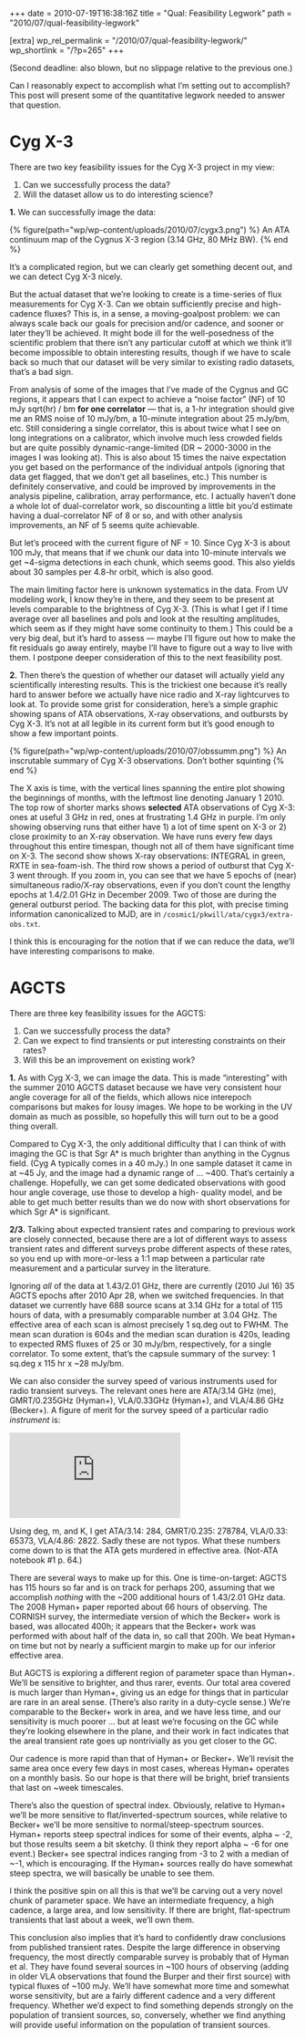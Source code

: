 +++
date = 2010-07-19T16:38:16Z
title = "Qual: Feasibility Legwork"
path = "2010/07/qual-feasibility-legwork"

[extra]
wp_rel_permalink = "/2010/07/qual-feasibility-legwork/"
wp_shortlink = "/?p=265"
+++

(Second deadline: also blown, but no slippage relative to the previous one.)

Can I reasonably expect to accomplish what I’m setting out to accomplish? This
post will present some of the quantitative legwork needed to answer that
question.

# Cyg X-3

There are two key feasibility issues for the Cyg X-3 project in my view:

1. Can we successfully process the data?
2. Will the dataset allow us to do interesting science?

**1.** We can successfully image the data:

{% figure(path="wp/wp-content/uploads/2010/07/cygx3.png") %}
An ATA continuum map of the Cygnus X-3 region (3.14 GHz, 80 MHz BW).
{% end %}

It’s a complicated region, but we can clearly get something decent out, and we
can detect Cyg X-3 nicely.

But the actual dataset that we’re looking to create is a time-series of flux
measurements for Cyg X-3. Can we obtain sufficiently precise and high-cadence
fluxes? This is, in a sense, a moving-goalpost problem: we can always scale
back our goals for precision and/or cadence, and sooner or later they’ll be
achieved. It might bode ill for the well-posedness of the scientific problem
that there isn’t any particular cutoff at which we think it’ll become
impossible to obtain interesting results, though if we have to scale back so
much that our dataset will be very similar to existing radio datasets, that’s
a bad sign.

From analysis of some of the images that I’ve made of the Cygnus and GC
regions, it appears that I can expect to achieve a “noise factor” (NF) of 10
mJy sqrt(hr) / bm **for one correlator** — that is, a 1-hr integration should
give me an RMS noise of 10 mJy/bm, a 10-minute integration about 25 mJy/bm,
etc. Still considering a single correlator, this is about twice what I see on
long integrations on a calibrator, which involve much less crowded fields but
are quite possibly dynamic-range-limited (DR ~ 2000-3000 in the images I was
looking at). This is also about 15 times the naive expectation you get based
on the performance of the individual antpols (ignoring that data get flagged,
that we don’t get all baselines, etc.) This number is definitely conservative,
and could be improved by improvements in the analysis pipeline, calibration,
array performance, etc. I actually haven’t done a whole lot of dual-correlator
work, so discounting a little bit you’d estimate having a dual-correlator NF
of 8 or so, and with other analysis improvements, an NF of 5 seems quite
achievable.

But let’s proceed with the current figure of NF = 10. Since Cyg X-3 is about
100 mJy, that means that if we chunk our data into 10-minute intervals we get
~4-sigma detections in each chunk, which seems good. This also yields about 30
samples per 4.8-hr orbit, which is also good.

The main limiting factor here is unknown systematics in the data. From UV
modeling work, I know they’re in there, and they seem to be present at levels
comparable to the brightness of Cyg X-3. (This is what I get if I time average
over all baselines and pols and look at the resulting amplitudes, which seem
as if they might have some continuity to them.) This could be a very big deal,
but it’s hard to assess — maybe I’ll figure out how to make the fit residuals
go away entirely, maybe I’ll have to figure out a way to live with them. I
postpone deeper consideration of this to the next feasibility post.

**2.** Then there’s the question of whether our dataset
will actually yield any scientifically interesting results. This is the
trickiest one because it’s really hard to answer before we actually have nice
radio and X-ray lightcurves to look at. To provide some grist for
consideration, here’s a simple graphic showing spans of ATA observations,
X-ray observations, and outbursts by Cyg X-3. It’s not at all legible in its
current form but it’s good enough to show a few important points.

{% figure(path="wp/wp-content/uploads/2010/07/obssumm.png") %}
An inscrutable summary of Cyg X-3 observations. Don’t bother squinting
{% end %}

The X axis is time, with the vertical lines spanning the entire plot showing
the beginnings of months, with the leftmost line denoting January 1 2010. The
top row of shorter marks shows **selected** ATA observations of Cyg X-3: ones
at useful 3 GHz in red, ones at frustrating 1.4 GHz in purple. I’m only
showing observing runs that either have 1) a lot of time spent on X-3 or 2)
close proximity to an X-ray observation. We have runs every few days
throughout this entire timespan, though not all of them have significant time
on X-3. The second show shows X-ray observations: INTEGRAL in green, RXTE in
sea-foam-ish. The third row shows a period of outburst that Cyg X-3 went
through. If you zoom in, you can see that we have 5 epochs of (near)
simultaneous radio/X-ray observations, even if you don’t count the lengthy
epochs at 1.4/2.01 GHz in December 2009. Two of those are during the general
outburst period. The backing data for this plot, with precise timing
information canonicalized to MJD, are in
`/cosmic1/pkwill/ata/cygx3/extra-obs.txt`.

I think this is encouraging for the notion that if we can reduce the data,
we’ll have interesting comparisons to make.

# AGCTS

There are three key feasibility issues for the AGCTS:

1. Can we successfully process the data?
2. Can we expect to find transients or put interesting constraints on their
   rates?
3. Will this be an improvement on existing work?

**1.** As with Cyg X-3, we can image the data. This is made
“interesting” with the summer 2010 AGCTS dataset because we have very
consistent hour angle coverage for all of the fields, which allows nice
interepoch comparisons but makes for lousy images. We hope to be working in
the UV domain as much as possible, so hopefully this will turn out to be a
good thing overall.

Compared to Cyg X-3, the only additional difficulty that I can think of with
imaging the GC is that Sgr A\* is much brighter than anything in the Cygnus
field. (Cyg A typically comes in a 40 mJy.) In one sample dataset it came in
at ~45 Jy, and the image had a dynamic range of … ~400. That’s certainly a
challenge. Hopefully, we can get some dedicated observations with good hour
angle coverage, use those to develop a high- quality model, and be able to get
much better results than we do now with short observations for which Sgr A\*
is significant.

**2/3.** Talking about expected transient rates and comparing to previous work
are closely connected, because there are a lot of different ways to assess
transient rates and different surveys probe different aspects of these rates,
so you end up with more-or-less a 1:1 map between a particular rate
measurement and a particular survey in the literature.

Ignoring _all_ of the data at 1.43/2.01 GHz, there are currently (2010 Jul 16)
35 AGCTS epochs after 2010 Apr 28, when we switched frequencies. In that
dataset we currently have 688 source scans at 3.14 GHz for a total of 115
hours of data, with a presumably comparable number at 3.04 GHz. The effective
area of each scan is almost precisely 1 sq.deg out to FWHM. The mean scan
duration is 604s and the median scan duration is 420s, leading to expected RMS
fluxes of 25 or 30 mJy/bm, respectively, for a single correlator. To some
extent, that’s the capsule summary of the survey: 1 sq.deg x 115 hr x ~28
mJy/bm.

We can also consider the survey speed of various
instruments used for radio transient surveys. The relevant ones here are
ATA/3.14 GHz (me), GMRT/0.235GHz (Hyman+), VLA/0.33GHz (Hyman+), and VLA/4.86
GHz (Becker+). A figure of merit for the survey speed of a particular radio
_instrument_ is:

![\textrm{FOM} = \Omega\left(\frac{A_\textrm{eff}}{T_\textrm{sys}}\right)^2 \propto\left(\frac{\textrm{FWHM} \times N D^2}{T_\textrm{sys}}\right)^2](https://s0.wp.com/latex.php?latex=%5Ctextrm%7BFOM%7D+%3D+%5COmega+%5Cleft%28%5Cfrac%7BA_%5Ctextrm%7Beff%7D%7D%7BT_%5Ctextrm%7Bsys%7D%7D%5Cright%29%5E2+%5Cpropto+%5Cleft%28%5Cfrac%7B%5Ctextrm%7BFWHM%7D+%5Ctimes+N+D%5E2%7D%7BT_%5Ctextrm%7Bsys%7D%7D%5Cright%29%5E2&bg=ffffff&fg=000000&s=0 "\textrm{FOM} = \Omega\left(\frac{A_\textrm{eff}}{T_\textrm{sys}}\right)^2 \propto\left(\frac{\textrm{FWHM} \times N D^2}{T_\textrm{sys}}\right)^2")

Using deg, m, and K, I get ATA/3.14: 284, GMRT/0.235: 278784, VLA/0.33: 65373,
VLA/4.86: 2822. Sadly these are not typos. What these numbers come down to is
that the ATA gets murdered in effective area. (Not-ATA notebook #1 p. 64.)

There are several ways to make up for this. One is time-on-target: AGCTS has
115 hours so far and is on track for perhaps 200, assuming that we accomplish
_nothing_ with the ~200 additional hours of 1.43/2.01 GHz data. The 2008
Hyman+ paper reported about 66 hours of observing. The CORNISH survey, the
intermediate version of which the Becker+ work is based, was allocated 400h;
it appears that the Becker+ work was performed with about half of the data in,
so call that 200h. We beat Hyman+ on time but not by nearly a sufficient
margin to make up for our inferior effective area.

But AGCTS is exploring a different region of parameter space than Hyman+.
We’ll be sensitive to brighter, and thus rarer, events. Our total area covered
is much larger than Hyman+, giving us an edge for things that in particular
are rare in an areal sense. (There’s also rarity in a duty-cycle sense.) We’re
comparable to the Becker+ work in area, and we have less time, and our
sensitivity is much poorer … but at least we’re focusing on the GC while
they’re looking elsewhere in the plane, and their work in fact indicates that
the areal transient rate goes up nontrivially as you get closer to the GC.

Our cadence is more rapid than that of Hyman+ or Becker+. We’ll revisit the
same area once every few days in most cases, whereas Hyman+ operates on a
monthly basis. So our hope is that there will be bright, brief transients that
last on ~week timescales.

There’s also the question of spectral index. Obviously, relative to Hyman+
we’ll be more sensitive to flat/inverted-spectrum sources, while relative to
Becker+ we’ll be more sensitive to normal/steep-spectrum sources. Hyman+
reports steep spectral indices for some of their events, alpha ~ -2, but those
results seem a bit sketchy. (I think they report alpha ~ -6 for one event.)
Becker+ see spectral indices ranging from -3 to 2 with a median of ~-1, which
is encouraging. If the Hyman+ sources really do have somewhat steep spectra,
we will basically be unable to see them.

I think the positive spin on all this is that we’ll be carving out a very
novel chunk of parameter space. We have an intermediate frequency, a high
cadence, a large area, and low sensitivity. If there are bright, flat-spectrum
transients that last about a week, we’ll own them.

This conclusion also implies that it’s hard to confidently draw conclusions
from published transient rates. Despite the large difference in observing
frequency, the most directly comparable survey is probably that of Hyman et
al. They have found several sources in ~100 hours of observing (adding in
older VLA observations that found the Burper and their first source) with
typical fluxes of ~100 mJy. We’ll have somewhat more time and somewhat worse
sensitivity, but are a fairly different cadence and a very different
frequency. Whether we’d expect to find something depends strongly on the
population of transient sources, so, conversely, whether we find anything will
provide useful information on the population of transient sources.
